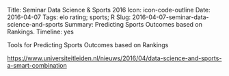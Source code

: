 Title: Seminar Data Science & Sports 2016
Icon: icon-code-outline
Date: 2016-04-07
Tags: elo rating; sports; R
Slug: 2016-04-07-seminar-data-science-and-sports
Summary: Predicting Sports Outcomes based on Rankings.
Timeline: yes

Tools for Predicting Sports Outcomes based on Rankings

https://www.universiteitleiden.nl/nieuws/2016/04/data-science-and-sports-a-smart-combination
